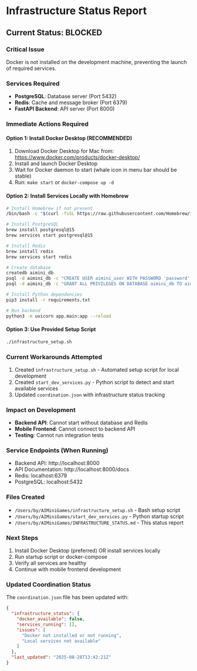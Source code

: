 # Infrastructure Status Report

## Current Status: BLOCKED

### Critical Issue
Docker is not installed on the development machine, preventing the launch of required services.

### Services Required
- **PostgreSQL**: Database server (Port 5432)
- **Redis**: Cache and message broker (Port 6379)
- **FastAPI Backend**: API server (Port 8000)

### Immediate Actions Required

#### Option 1: Install Docker Desktop (RECOMMENDED)
1. Download Docker Desktop for Mac from: https://www.docker.com/products/docker-desktop/
2. Install and launch Docker Desktop
3. Wait for Docker daemon to start (whale icon in menu bar should be stable)
4. Run: `make start` or `docker-compose up -d`

#### Option 2: Install Services Locally with Homebrew
```bash
# Install Homebrew if not present
/bin/bash -c "$(curl -fsSL https://raw.githubusercontent.com/Homebrew/install/HEAD/install.sh)"

# Install PostgreSQL
brew install postgresql@15
brew services start postgresql@15

# Install Redis
brew install redis
brew services start redis

# Create database
createdb aimini_db
psql -d aimini_db -c "CREATE USER aimini_user WITH PASSWORD 'password';"
psql -d aimini_db -c "GRANT ALL PRIVILEGES ON DATABASE aimini_db TO aimini_user;"

# Install Python dependencies
pip3 install -r requirements.txt

# Run backend
python3 -m uvicorn app.main:app --reload
```

#### Option 3: Use Provided Setup Script
```bash
./infrastructure_setup.sh
```

### Current Workarounds Attempted
1. Created `infrastructure_setup.sh` - Automated setup script for local development
2. Created `start_dev_services.py` - Python script to detect and start available services
3. Updated `coordination.json` with infrastructure status tracking

### Impact on Development
- **Backend API**: Cannot start without database and Redis
- **Mobile Frontend**: Cannot connect to backend API
- **Testing**: Cannot run integration tests

### Service Endpoints (When Running)
- Backend API: http://localhost:8000
- API Documentation: http://localhost:8000/docs
- Redis: localhost:6379
- PostgreSQL: localhost:5432

### Files Created
- `/Users/by/AIMiniGames/infrastructure_setup.sh` - Bash setup script
- `/Users/by/AIMiniGames/start_dev_services.py` - Python startup script
- `/Users/by/AIMiniGames/INFRASTRUCTURE_STATUS.md` - This status report

### Next Steps
1. Install Docker Desktop (preferred) OR install services locally
2. Run startup script or docker-compose
3. Verify all services are healthy
4. Continue with mobile frontend development

### Updated Coordination Status
The `coordination.json` file has been updated with:
```json
{
  "infrastructure_status": {
    "docker_available": false,
    "services_running": [],
    "issues": [
      "Docker not installed or not running",
      "Local services not available"
    ]
  },
  "last_updated": "2025-08-28T13:42:21Z"
}
```